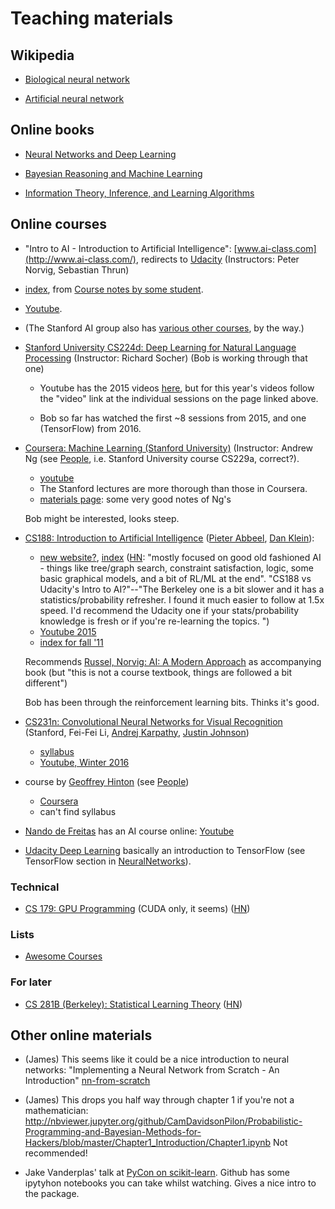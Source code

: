 # Teaching materials

## Wikipedia

* [Biological neural network](https://en.wikipedia.org/wiki/Biological_neural_network)

* [Artificial neural network](https://en.wikipedia.org/wiki/Artificial_neural_network)

## Online books

* [Neural Networks and Deep Learning](http://neuralnetworksanddeeplearning.com)

* [Bayesian Reasoning and Machine Learning](http://web4.cs.ucl.ac.uk/staff/D.Barber/pmwiki/pmwiki.php?n=Brml.Online)

* [Information Theory, Inference, and Learning Algorithms](http://www.inference.phy.cam.ac.uk/itila/p0.html)

## Online courses

*  "Intro to AI - Introduction to Artificial Intelligence": [www.ai-class.com](http://www.ai-class.com/), redirects to [Udacity](https://www.udacity.com/course/intro-to-artificial-intelligence--cs271) (Instructors: Peter Norvig, Sebastian Thrun)

  * [index](https://github.com/lorenzo-stoakes/stanford-ai/blob/master/index.md), 
    from [Course notes by some student](https://github.com/lorenzo-stoakes/stanford-ai).

  * [Youtube](https://www.youtube.com/watch?v=BnIJ7Ba5Sr4&index=1&list=PLE0157B77891C4FE8).

  * (The Stanford AI group also has [various other courses](http://ai.stanford.edu/courses/), by the way.)

* [Stanford University CS224d: Deep Learning for Natural Language Processing](http://cs224d.stanford.edu/syllabus.html) (Instructor: Richard Socher) (Bob is working through that one)

    * Youtube has the 2015 videos
      [here](https://www.youtube.com/channel/UCsGC3XXF1ThHwtDo18d7WVw),
      but for this year's videos follow the "video" link at the individual
      sessions on the page linked above.

    * Bob so far has watched the first ~8 sessions from 2015, and one
      (TensorFlow) from 2016.

* [Coursera: Machine Learning (Stanford University)](https://www.coursera.org/learn/machine-learning/) (Instructor: Andrew Ng (see [People](People.md), i.e. Stanford University course CS229a, correct?).

  * [youtube](https://www.youtube.com/watch?v=UzxYlbK2c7E&list=PLA89DCFA6ADACE599)
  * The Stanford lectures are more thorough than those in Coursera.
  * [materials page](http://cs229.stanford.edu/materials.html): some very good notes of Ng's

  Bob might be interested, looks steep.

* [CS188: Introduction to Artificial Intelligence](http://inst.eecs.berkeley.edu/~cs188/)
  ([Pieter Abbeel](https://www.eecs.berkeley.edu/Faculty/Homepages/abbeel.html),
   [Dan Klein](http://people.eecs.berkeley.edu/~klein/)):

  * [new website?](http://ai.berkeley.edu/home.html), [index](http://ai.berkeley.edu/lecture_videos.html) ([HN](https://news.ycombinator.com/item?id=11897766): "mostly focused on good old fashioned AI - things like tree/graph search, constraint satisfaction, logic, some basic graphical models, and a bit of RL/ML at the end". "CS188 vs Udacity's Intro to AI?"--"The Berkeley one is a bit slower and it has a statistics/probability refresher. I found it much easier to follow at 1.5x speed. I'd recommend the Udacity one if your stats/probability knowledge is fresh or if you're re-learning the topics. ")
  * [Youtube 2015](https://www.youtube.com/watch?v=Xa8twbs8SI4&list=PL-XXv-cvA_iA4YSaTMfF_K_wvrKAY2H8u)
  * [index for fall '11](http://inst.eecs.berkeley.edu/~cs188/fa11/lectures.html)

  Recommends [Russel, Norvig: AI: A Modern Approach](http://aima.cs.berkeley.edu/) as accompanying book (but "this is not a course textbook, things are followed a bit different")

  Bob has been through the reinforcement learning bits. Thinks it's good.

* [CS231n: Convolutional Neural Networks for Visual Recognition](http://cs231n.stanford.edu/) (Stanford, Fei-Fei Li, [Andrej Karpathy](http://cs.stanford.edu/people/karpathy/), [Justin Johnson](http://cs.stanford.edu/people/jcjohns/))

  * [syllabus](http://cs231n.stanford.edu/syllabus.html)
  * [Youtube, Winter 2016](https://www.youtube.com/watch?v=kDB5ErpJCW0&index=5&list=PLlJy-eBtNFt6EuMxFYRiNRS07MCWN5UIA)

* course by [Geoffrey Hinton](http://www.cs.toronto.edu/~hinton/) (see [People](People.md))

  * [Coursera](https://www.coursera.org/course/neuralnets)
  * can't find syllabus

* [Nando de Freitas](http://www.cs.ubc.ca/~nando/) has an AI course online: [Youtube](https://youtu.be/fXgYnCAcdTc)

* [Udacity Deep Learning](https://www.udacity.com/course/deep-learning--ud730) basically an introduction to TensorFlow (see TensorFlow section in [NeuralNetworks](NeuralNetworks.md)).


### Technical

* [CS 179: GPU Programming](http://courses.cms.caltech.edu/cs179/) (CUDA only, it seems) ([HN](https://news.ycombinator.com/item?id=11902172))


### Lists

* [Awesome Courses](https://github.com/prakhar1989/awesome-courses)

### For later

* [CS 281B (Berkeley): Statistical Learning Theory](http://people.eecs.berkeley.edu/~jordan/courses/281B-spring04/) ([HN](https://news.ycombinator.com/item?id=11844884))


## Other online materials

* (James) This seems like it could be a nice introduction to neural networks: "Implementing a Neural Network from Scratch - An Introduction" [nn-from-scratch](https://github.com/dennybritz/nn-from-scratch/blob/master/nn-from-scratch.ipynb)

* (James) This drops you half way through chapter 1 if you're not a mathematician:  http://nbviewer.jupyter.org/github/CamDavidsonPilon/Probabilistic-Programming-and-Bayesian-Methods-for-Hackers/blob/master/Chapter1_Introduction/Chapter1.ipynb
Not recommended!

* Jake Vanderplas' talk at [PyCon on scikit-learn](https://github.com/jakevdp/sklearn_pycon2015). Github has some ipytyhon notebooks you can take whilst watching. Gives a nice intro to the package.

